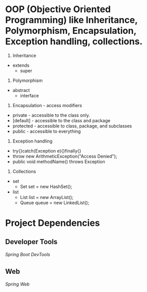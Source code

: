 # OOP (Objective Oriented Programming) like Inheritance, Polymorphism, Encapsulation, Exception handling, collections.

  1. Inheritance  
  * extends  
    * super  

  1. Polymorphism  
  * abstract  
    * interface  

  1. Encapsulation - access modifiers  
  * private - accessible to the class only.  
  * [default] - accessible to the class and package  
  * protected - accessible to class, package, and subclasses  
  * public - accessible to everything  

  1. Exception handling  
  * try{}catch(Exception e){}finally{}  
  * throw new ArithmeticException("Access Denied");  
  * public void methodName() throws Exception  

  1. Collections
  * set  
    * Set<Integer> set = new HashSet<Integer>();  
  * list  
    * List<Integer> list = new ArrayList<Integer>();  
    * Queue<Integer> queue = new LinkedList<Integer>();  



# Project Dependencies

## Developer Tools  
  ###### Spring Boot DevTools

## Web  
  ###### Spring Web
